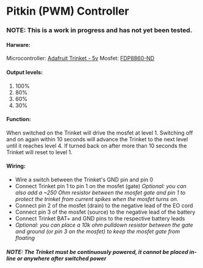 # Pitkin (PWM) Controller

### NOTE: This is a work in progress and has not yet been tested.

#### Harware:
Microcontroller: [Adafruit Trinket - 5v](https://www.mouser.com/ProductDetail/Adafruit/1501?qs=sGAEpiMZZMsMyYRRhGMFNoKLjmgWf%252BLuSLcK67n%2Fm2U%3D)
Mosfet: [FDP8860-ND](https://www.mouser.com/ProductDetail/ON-Semiconductor-Fairchild/FDP8860?qs=%2Fha2pyFaduh9C5letIlxnJh7zDohuxxUrs4l5qn1oz4%3D)

#### Output levels:
1. 100%
2. 80%
3. 60%
4. 30%

#### Function:
When switched on the Trinket will drive the mosfet at level 1.  Switching off and on again within 10 seconds will advance the Trinket to the next level until it reaches level 4.  If turned back on after more than 10 seconds the Trinket will reset to level 1.

#### Wiring:
  * Wire a switch between the Trinket's GND pin and pin 0
  * Connect Trinket pin 1 to pin 1 on the mosfet (gate) *Optional: you can also add a ~250 Ohm resistor between the mosfet gate and pin 1 to protect the trinket from current spikes when the mosfet turns on.*
  * Connect pin 2 of the mosfet (drain) to the negative lead of the EO cord
  * Connect pin 3 of the mosfet (source) to the negative lead of the battery
  * Connect Trinket BAT+ and GND pins to the respective battery leads
  * *Optional: you can place a 10k ohm pulldown resistor between the gate and ground (or pin 3 on the mosfet) to keep the mosfet gate from floating*
##### NOTE: The Trinket must be continuously powered, it cannot be placed in-line or anywhere after switched power
